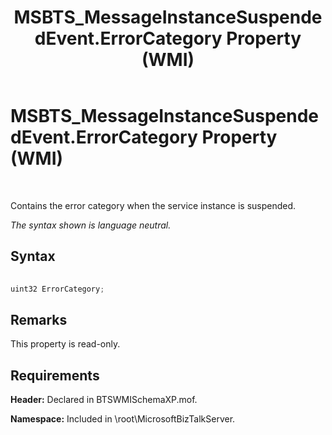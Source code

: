 ﻿---
title: MSBTS_MessageInstanceSuspendedEvent.ErrorCategory Property (WMI)
TOCTitle: MSBTS_MessageInstanceSuspendedEvent.ErrorCategory Property (WMI)
ms:assetid: bc16937c-900c-41bf-b13d-86e514bae048
ms:mtpsurl: https://msdn.microsoft.com/library/Aa578357(v=BTS.80)
ms:contentKeyID: 51530901
ms.date: 08/30/2017
mtps_version: v=BTS.80
---

# MSBTS\_MessageInstanceSuspendedEvent.ErrorCategory Property (WMI)

 

Contains the error category when the service instance is suspended.

*The syntax shown is language neutral.*

## Syntax

```C#
  
uint32 ErrorCategory;  
```

## Remarks

This property is read-only.

## Requirements

**Header:** Declared in BTSWMISchemaXP.mof.

**Namespace:** Included in \\root\\MicrosoftBizTalkServer.

